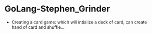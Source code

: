 # GoLang-Stephen_Grinder
- Creating a card game:
which will intialize a deck of card, can create hand of card and shuffle...
